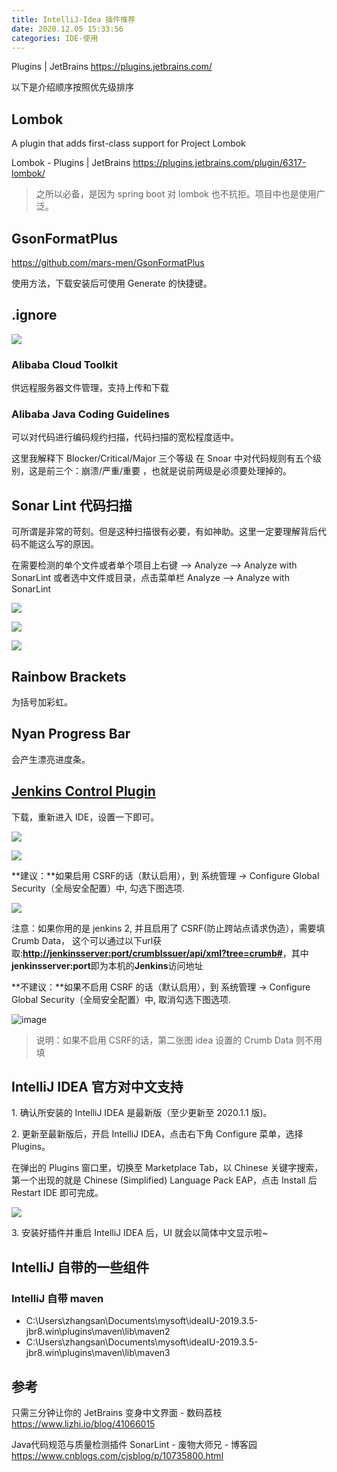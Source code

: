 ```yaml
---
title: IntelliJ-Idea 插件推荐
date: 2020.12.05 15:33:56
categories: IDE-使用
---
```


Plugins | JetBrains
<https://plugins.jetbrains.com/>

以下是介绍顺序按照优先级排序

## Lombok

A plugin that adds first-class support for Project Lombok

Lombok - Plugins | JetBrains
<https://plugins.jetbrains.com/plugin/6317-lombok/>

> 之所以必备，是因为 spring boot 对 lombok 也不抗拒。项目中也是使用广泛。

## GsonFormatPlus

<https://github.com/mars-men/GsonFormatPlus>

使用方法，下载安装后可使用 Generate 的快捷键。

## .ignore

![](https://upload-images.jianshu.io/upload_images/1662509-0588a2b95947e6f2.png?imageMogr2/auto-orient/strip%7CimageView2/2/w/1240)

### Alibaba Cloud Toolkit

供远程服务器文件管理，支持上传和下载

### Alibaba Java Coding Guidelines

可以对代码进行编码规约扫描，代码扫描的宽松程度适中。

这里我解释下 Blocker/Critical/Major 三个等级
在 Snoar 中对代码规则有五个级别，这是前三个：崩溃/严重/重要 ，也就是说前两级是必须要处理掉的。

## Sonar Lint 代码扫描

可所谓是非常的苛刻。但是这种扫描很有必要，有如神助。这里一定要理解背后代码不能这么写的原因。

在需要检测的单个文件或者单个项目上右键 --> Analyze --> Analyze with SonarLint
或者选中文件或目录，点击菜单栏 Analyze --> Analyze with SonarLint

![](https://upload-images.jianshu.io/upload_images/1662509-f0a9ff9cf44edf4c.png?imageMogr2/auto-orient/strip%7CimageView2/2/w/1240)

![](https://upload-images.jianshu.io/upload_images/1662509-38dc4ccc8841bf02.png?imageMogr2/auto-orient/strip%7CimageView2/2/w/1240)

![](https://upload-images.jianshu.io/upload_images/1662509-49a13e6610050975.png?imageMogr2/auto-orient/strip%7CimageView2/2/w/1240)

## Rainbow Brackets

为括号加彩虹。

## Nyan Progress Bar

会产生漂亮进度条。

## [Jenkins Control Plugin](https://github.com/MCMicS/jenkins-control-plugin/issues)

下载，重新进入 IDE，设置一下即可。

![](https://upload-images.jianshu.io/upload_images/1662509-d0110756f7d9b592.png?imageMogr2/auto-orient/strip%7CimageView2/2/w/1240)

![](https://upload-images.jianshu.io/upload_images/1662509-64696bee1ff7cc5d.png?imageMogr2/auto-orient/strip%7CimageView2/2/w/1240)

**建议：**如果启用 CSRF的话（默认启用），到 系统管理 -> Configure Global Security（全局安全配置）中, 勾选下图选项.

![](https://upload-images.jianshu.io/upload_images/1662509-2f1e3335b8a6b1ab.png?imageMogr2/auto-orient/strip%7CimageView2/2/w/1240)

注意：如果你用的是 jenkins 2, 并且启用了 CSRF(防止跨站点请求伪造），需要填 Crumb Data， 这个可以通过以下url获取:**[http://jenkinsserver:port/crumbIssuer/api/xml?tree=crumb#](http://jenkinsserver/crumbIssuer/api/xml?tree=crumb#)**，其中**jenkinsserver:port**即为本机的**Jenkins**访问地址

**不建议：**如果不启用 CSRF 的话（默认启用），到 系统管理 -> Configure Global Security（全局安全配置）中, 取消勾选下图选项.

![image](https://upload-images.jianshu.io/upload_images/1662509-0a5ffcb31c451442.png?imageMogr2/auto-orient/strip%7CimageView2/2/w/1240)

> 说明：如果不启用 CSRF的话，第二张图 idea 设置的 Crumb Data 则不用填

## IntelliJ IDEA 官方对中文支持

1\. 确认所安装的 IntelliJ IDEA 是最新版（至少更新至 2020.1.1 版)。

2\. 更新至最新版后，开启 IntelliJ IDEA，点击右下角 Configure 菜单，选择 Plugins。

在弹出的 Plugins 窗口里，切换至 Marketplace Tab，以 Chinese 关键字搜索，第一个出现的就是 Chinese (Simplified) Language Pack EAP，点击 Install 后 Restart IDE 即可完成。

![](https://upload-images.jianshu.io/upload_images/1662509-686d31251d1ba700.gif?imageMogr2/auto-orient/strip)

3\. 安装好插件并重启 IntelliJ IDEA 后，UI 就会以简体中文显示啦~

## IntelliJ 自带的一些组件

### IntelliJ 自带 maven

* C:\Users\zhangsan\Documents\mysoft\ideaIU-2019.3.5-jbr8.win\plugins\maven\lib\maven2
* C:\Users\zhangsan\Documents\mysoft\ideaIU-2019.3.5-jbr8.win\plugins\maven\lib\maven3

## 参考

只需三分钟让你的 JetBrains 变身中文界面 - 数码荔枝
<https://www.lizhi.io/blog/41066015>

Java代码规范与质量检测插件 SonarLint - 废物大师兄 - 博客园
<https://www.cnblogs.com/cjsblog/p/10735800.html>
